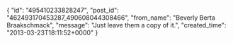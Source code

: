  {
   "id": "495410233828247",
   "post_id": "462493170453287_490608044308466",
   "from_name": "Beverly Berta Braakschmack",
   "message": "Just leave them a copy of it.",
   "created_time": "2013-03-23T18:11:52+0000"
 }
